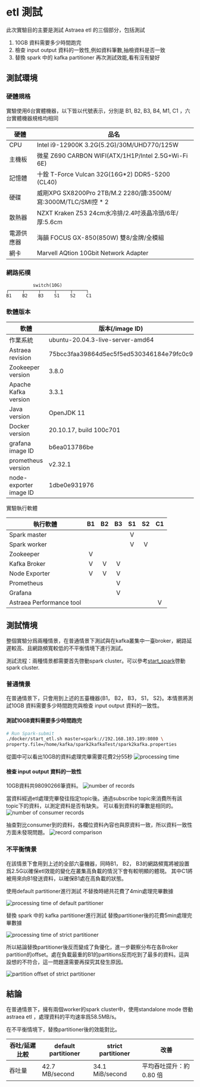 # etl 測試

此次實驗目的主要是測試 Astraea etl 的三個部分，包括測試 
1. 10GB 資料需要多少時間跑完 
2. 檢查 input output 資料的一致性,例如資料筆數,抽檢資料是否一致
3. 替換 spark 中的 kafka partitioner 再次測試效能,看有沒有變好

## 測試環境

### 硬體規格

實驗使用6台實體機器，以下皆以代號表示，分別是 B1, B2, B3, B4, M1, C1 ，六台實體機器規格均相同

| 硬體       | 品名                                                         |
| ---------- | ------------------------------------------------------------ |
| CPU        | Intel i9-12900K 3.2G(5.2G)/30M/UHD770/125W                   |
| 主機板     | 微星 Z690 CARBON WIFI(ATX/1H1P/Intel 2.5G+Wi-Fi 6E)          |
| 記憶體     | 十銓 T-Force Vulcan 32G(16G*2) DDR5-5200 (CL40)              |
| 硬碟       | 威剛XPG SX8200Pro 2TB/M.2 2280/讀:3500M/寫:3000M/TLC/SMI控 * 2 |
| 散熱器     | NZXT Kraken Z53 24cm水冷排/2.4吋液晶冷頭/6年/厚:5.6cm        |
| 電源供應器 | 海韻 FOCUS GX-850(850W) 雙8/金牌/全模組                      |
| 網卡       | Marvell AQtion 10Gbit Network Adapter                        |

### 網路拓樸

```
          switch(10G)
┌─────┬─────┬─────┬─────┬─────┐
B1    B2    B3    S1    S2    C1
```

### 軟體版本

| 軟體                   | 版本(/image ID)                            |
| ---------------------- |------------------------------------------|
| 作業系統               | ubuntu-20.04.3-live-server-amd64         |
| Astraea revision       | 75bcc3faa39864d5ec5f5ed530346184e79fc0c9 |
| Zookeeper version      | 3.8.0                                    |
| Apache Kafka version   | 3.3.1                                    |
| Java version           | OpenJDK 11                               |
| Docker version         | 20.10.17, build 100c701                  |
| grafana image ID       | b6ea013786be                             |
| prometheus version     | v2.32.1                                  |
| node-exporter image ID | 1dbe0e931976                             |

實驗執行軟體

| 執行軟體                  |  B1  |  B2  |  B3  |  S1  |  S2  |  C1  |
| ------------------------ | :--: | :--: | :--: | :--: | :--: | :--: |
| Spark master             |      |      |      |  V   |      |      |
| Spark worker             |      |      |      |  V   |  V   |      |
| Zookeeper                |  V   |      |      |      |      |      |
| Kafka Broker             |  V   |  V   |  V   |      |      |      |
| Node Exporter            |  V   |  V   |  V   |      |      |      |
| Prometheus               |      |      |  V   |      |      |      |
| Grafana                  |      |      |  V   |      |      |      |
| Astraea Performance tool |      |      |      |      |      |  V   |

## 測試情境

整個實驗分爲兩種情景，在普通情景下測試與在kafka叢集中一臺broker，網路延遲較高、且網路頻寬較低的不平衡情境下進行測試。

測試流程：兩種情景都需要首先啓動spark cluster。可以參考[start_spark](../../run_spark.md)啓動spark cluster.


### 普通情景

在普通情景下，只會用到上述的五臺機器{B1， B2， B3， S1， S2}。本情景將測試10GB 資料需要多少時間跑完與檢查 input output 資料的一致性。

#### 測試10GB資料需要多少時間跑完

```bash
# Run Spark-submit
./docker/start_etl.sh master=spark://192.168.103.189:8080 \
property.file=/home/kafka/spark2kafkaTest/spark2kafka.properties
```

從圖中可以看出10GB的資料處理完畢需要花費2分55秒
![processing time](../../pictures/etl_experiment_1_1.png)

#### 檢查 input output 資料的一致性

10GB資料共98090266筆資料。
![number of records](../../pictures/etl_experiment_1_2.png)

當資料經過etl處理完畢發往指定topic後。通過subscribe topic來消費所有該topic下的資料，以測定資料是否有缺失。
可以看到資料的筆數是相同的。
![number of consumer records](../../pictures/etl_experiment_1_3.png)

抽查對比consumer到的資料，各欄位資料內容也與原資料一致，所以資料一致性方面未發現問題。
![record comparison](../../pictures/etl_experiment_1_8.png)

### 不平衡情景

在該情景下會用到上述的全部六臺機器，同時B1， B2， B3的網路頻寬將被設置爲2.5G以確保etl效能的變化在叢集高負載的情況下會有較明顯的體現。 
其中C1將被用來向B1發送資料，以確保B1處在高負載的狀態。

使用default partitioner進行測試
不替換時總共花費了4min處理完畢數據

![processing time of default partitioner](../../pictures/etl_experiment_1_4.png)

替換 spark 中的 kafka partitioner進行測試
替換partitioner後的花費5min處理完畢數據 

![processing time of strict partitioner](../../pictures/etl_experiment_1_5.png)

所以結論替換partitioner後反而變成了負優化，進一步觀察分布在各Broker partition的offset。處在負載最重的B1的partitions反而吃到了最多的資料。這與設想的不符合，這一問題還需要再探究其發生原因。

![partition offset of strict partitioner](../../pictures/etl_experiment_1_6.png)

## 結論

在普通情景下，擁有兩個worker的spark cluster中，使用standalone mode 啓動 astraea etl ，處理資料的平均速率爲58.5MB/s。

在不平衡情境下，替換partitioner後的效能對比。

| 吞吐/延遲比較 | default partitioner | strict partitioner | 改善                         |
| ------------- |---------------------|--------------------| ---------------------------- |
| 吞吐量        | 42.7 MB/second   | 34.1 MiB/second | 平均吞吐提升：約 0.80 倍     |
